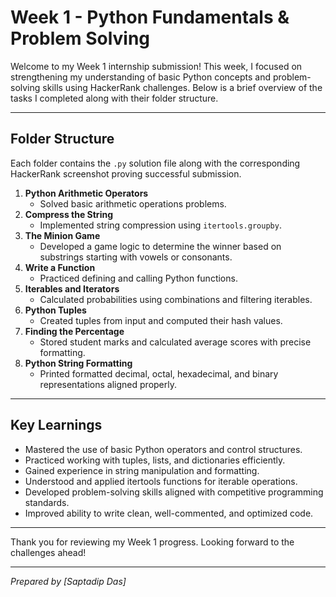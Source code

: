 # Week 1 - Python Fundamentals & Problem Solving

Welcome to my Week 1 internship submission! This week, I focused on strengthening my understanding of basic Python concepts and problem-solving skills using HackerRank challenges. Below is a brief overview of the tasks I completed along with their folder structure.

---

## Folder Structure

Each folder contains the `.py` solution file along with the corresponding HackerRank screenshot proving successful submission.

1. **Python Arithmetic Operators**  
   - Solved basic arithmetic operations problems.
2. **Compress the String**  
   - Implemented string compression using `itertools.groupby`.
3. **The Minion Game**  
   - Developed a game logic to determine the winner based on substrings starting with vowels or consonants.
4. **Write a Function**  
   - Practiced defining and calling Python functions.
5. **Iterables and Iterators**  
   - Calculated probabilities using combinations and filtering iterables.
6. **Python Tuples**  
   - Created tuples from input and computed their hash values.
7. **Finding the Percentage**  
   - Stored student marks and calculated average scores with precise formatting.
8. **Python String Formatting**  
   - Printed formatted decimal, octal, hexadecimal, and binary representations aligned properly.

---

## Key Learnings

- Mastered the use of basic Python operators and control structures.
- Practiced working with tuples, lists, and dictionaries efficiently.
- Gained experience in string manipulation and formatting.
- Understood and applied itertools functions for iterable operations.
- Developed problem-solving skills aligned with competitive programming standards.
- Improved ability to write clean, well-commented, and optimized code.

---

Thank you for reviewing my Week 1 progress. Looking forward to the challenges ahead!

---

*Prepared by [Saptadip Das]*
